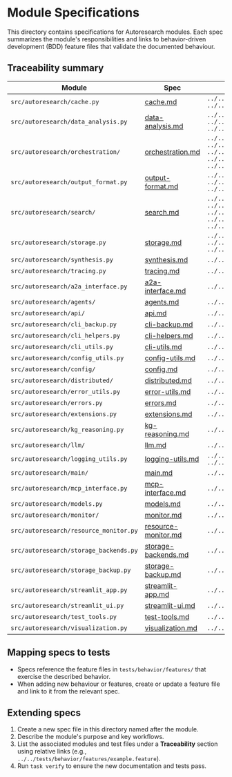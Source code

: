 # Module Specifications

This directory contains specifications for Autoresearch modules.
Each spec summarizes the module's responsibilities and links to
behavior-driven development (BDD) feature files that validate the
documented behaviour.

## Traceability summary

| Module | Spec | Tests |
| --- | --- | --- |
| `src/autoresearch/cache.py` | [cache.md](cache.md) | `../../tests/unit/test_cache.py`<br>`../../tests/behavior/features/cache_management.feature` |
| `src/autoresearch/data_analysis.py` | [data-analysis.md](data-analysis.md) | `../../tests/unit/test_data_analysis.py`<br>`../../tests/unit/test_kuzu_polars.py`<br>`../../tests/behavior/features/data_analysis.feature` |
| `src/autoresearch/orchestration/` | [orchestration.md](orchestration.md) | `../../tests/behavior/features/orchestration_system.feature`<br>`../../tests/behavior/features/agent_orchestration.feature`<br>`../../tests/behavior/features/orchestrator_agents_integration.feature`<br>`../../tests/behavior/features/orchestrator_agents_integration_extended.feature`<br>`../../tests/behavior/features/parallel_query_execution.feature` |
| `src/autoresearch/output_format.py` | [output-format.md](output-format.md) | `../../tests/unit/test_output_format.py`<br>`../../tests/unit/test_template.py`<br>`../../tests/behavior/features/output_formatting.feature` |
| `src/autoresearch/search/` | [search.md](search.md) | `../../tests/behavior/features/search_cli.feature`<br>`../../tests/behavior/features/hybrid_search.feature`<br>`../../tests/behavior/features/storage_search_integration.feature`<br>`../../tests/behavior/features/local_sources.feature`<br>`../../tests/behavior/features/vector_search_performance.feature` |
| `src/autoresearch/storage.py` | [storage.md](storage.md) | `../../tests/unit/test_storage*.py`<br>`../../tests/integration/test_*storage*.py`<br>`../../tests/behavior/features/storage_search_integration.feature` |
| `src/autoresearch/synthesis.py` | [synthesis.md](synthesis.md) | `../../tests/behavior/features/synthesis.feature` |
| `src/autoresearch/tracing.py` | [tracing.md](tracing.md) | `../../tests/behavior/features/tracing.feature` |
| `src/autoresearch/a2a_interface.py` | [a2a-interface.md](a2a-interface.md) | `../../tests/unit/test_a2a_interface.py<br>../../tests/integration/test_a2a_interface.py<br>../../tests/behavior/features/a2a_interface.feature` |
| `src/autoresearch/agents/` | [agents.md](agents.md) | `../../tests/unit/test_advanced_agents.py<br>../../tests/unit/test_agents_llm.py<br>../../tests/unit/test_specialized_agents.py` |
| `src/autoresearch/api/` | [api.md](api.md) | `../../tests/unit/test_api.py<br>../../tests/unit/test_api_error_handling.py<br>../../tests/unit/test_api_imports.py` |
| `src/autoresearch/cli_backup.py` | [cli-backup.md](cli-backup.md) | `../../tests/unit/test_cli_backup_extra.py` |
| `src/autoresearch/cli_helpers.py` | [cli-helpers.md](cli-helpers.md) | `../../tests/unit/test_cli_helpers.py` |
| `src/autoresearch/cli_utils.py` | [cli-utils.md](cli-utils.md) | `../../tests/unit/test_cli_utils_extra.py` |
| `src/autoresearch/config_utils.py` | [config-utils.md](config-utils.md) | `../../tests/unit/test_streamlit_app_edgecases.py<br>../../tests/unit/test_streamlit_utils.py` |
| `src/autoresearch/config/` | [config.md](config.md) | `../../tests/unit/test_config_env_file.py<br>../../tests/unit/test_config_errors.py<br>../../tests/unit/test_config_loader_defaults.py` |
| `src/autoresearch/distributed/` | [distributed.md](distributed.md) | `../../tests/unit/test_distributed.py<br>../../tests/unit/test_distributed_extra.py<br>../../tests/integration/test_distributed_agent_storage.py` |
| `src/autoresearch/error_utils.py` | [error-utils.md](error-utils.md) | `../../tests/unit/test_error_utils_additional.py` |
| `src/autoresearch/errors.py` | [errors.md](errors.md) | `../../tests/unit/test_config_errors.py<br>../../tests/unit/test_config_validation_errors.py<br>../../tests/unit/test_errors.py` |
| `src/autoresearch/extensions.py` | [extensions.md](extensions.md) | `../../tests/unit/test_vss_extension_loader.py<br>../../tests/unit/test_duckdb_storage_backend.py` |
| `src/autoresearch/kg_reasoning.py` | [kg-reasoning.md](kg-reasoning.md) | `../../tests/unit/test_kg_reasoning.py` |
| `src/autoresearch/llm/` | [llm.md](llm.md) | `../../tests/unit/test_agents_llm.py<br>../../tests/unit/test_llm_adapter.py<br>../../tests/unit/test_llm_capabilities.py` |
| `src/autoresearch/logging_utils.py` | [logging-utils.md](logging-utils.md) | `../../tests/unit/test_logging_utils.py`<br>`../../tests/unit/test_logging_utils_env.py` |
| `src/autoresearch/main/` | [main.md](main.md) | `../../tests/unit/test_main_backup_commands.py<br>../../tests/unit/test_main_cli.py<br>../../tests/unit/test_main_config_commands.py` |
| `src/autoresearch/mcp_interface.py` | [mcp-interface.md](mcp-interface.md) | `../../tests/unit/test_mcp_interface.py<br>../../tests/behavior/features/mcp_interface.feature` |
| `src/autoresearch/models.py` | [models.md](models.md) | `../../tests/unit/test_models_docstrings.py` |
| `src/autoresearch/monitor/` | [monitor.md](monitor.md) | `../../tests/unit/test_main_monitor_commands.py<br>../../tests/unit/test_monitor_cli.py<br>../../tests/unit/test_resource_monitor_gpu.py` |
| `src/autoresearch/resource_monitor.py` | [resource-monitor.md](resource-monitor.md) | `../../tests/unit/test_resource_monitor_gpu.py` |
| `src/autoresearch/storage_backends.py` | [storage-backends.md](storage-backends.md) | `../../tests/unit/test_duckdb_storage_backend.py<br>../../tests/unit/test_duckdb_storage_backend_extended.py` |
| `src/autoresearch/storage_backup.py` | [storage-backup.md](storage-backup.md) | `../../tests/unit/test_storage_backup.py` |
| `src/autoresearch/streamlit_app.py` | [streamlit-app.md](streamlit-app.md) | `../../tests/unit/test_streamlit_app_edgecases.py` |
| `src/autoresearch/streamlit_ui.py` | [streamlit-ui.md](streamlit-ui.md) | `../../tests/unit/test_streamlit_ui_helpers.py` |
| `src/autoresearch/test_tools.py` | [test-tools.md](test-tools.md) | `../../tests/unit/test_test_tools.py` |
| `src/autoresearch/visualization.py` | [visualization.md](visualization.md) | `../../tests/unit/test_visualization.py<br>../../tests/behavior/features/visualization_cli.feature` |

## Mapping specs to tests

- Specs reference the feature files in `tests/behavior/features/` that
  exercise the described behavior.
- When adding new behaviour or features, create or update a feature file
  and link to it from the relevant spec.

## Extending specs

1. Create a new spec file in this directory named after the module.
2. Describe the module's purpose and key workflows.
3. List the associated modules and test files under a **Traceability**
   section using relative links (e.g.,
   `../../tests/behavior/features/example.feature`).
4. Run `task verify` to ensure the new documentation and tests pass.
